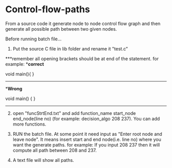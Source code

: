 # Control-flow-paths
From a source code it generate node to node control flow graph and then generate all possible path between two given nodes.

Before running batch file...

1. Put the source C file in lib folder and rename it "test.c"

***remember all opening brackets should be at end of the statement.
for example:
*****correct****

void main(){
}
****************

*****Wrong****

void main()
{
}

****************


2. open "funcStrtEnd.txt" and add function_name start_node end_node(line no) (for example: decision_algo 208 237).
You can add more functions.

3. RUN the batch file.
At some point it need input as "Enter root node and leave node". It means insert start and end node(i.e. line no) where you want the generate paths.
for example: If you input 208 237 then it will compute all path between 208 and 237.


4. A text file will show all paths.

